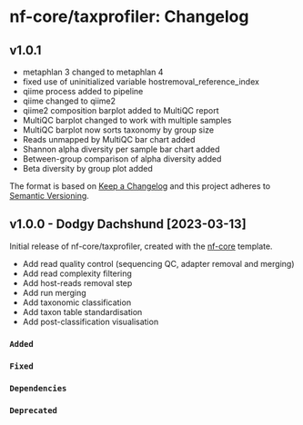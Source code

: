 # nf-core/taxprofiler: Changelog

## v1.0.1 

- metaphlan 3 changed to metaphlan 4
- fixed use of uninitialized variable hostremoval_reference_index
- qiime process added to pipeline
- qiime changed to qiime2
- qiime2 composition barplot added to MultiQC report
- MultiQC barplot changed to work with multiple samples
- MultiQC barplot now sorts taxonomy by group size
- Reads unmapped by MultiQC bar chart added
- Shannon alpha diversity per sample bar chart added
- Between-group comparison of alpha diversity added
- Beta diversity by group plot added


The format is based on [Keep a Changelog](https://keepachangelog.com/en/1.0.0/)
and this project adheres to [Semantic Versioning](https://semver.org/spec/v2.0.0.html).

## v1.0.0 - Dodgy Dachshund [2023-03-13]

Initial release of nf-core/taxprofiler, created with the [nf-core](https://nf-co.re/) template.

- Add read quality control (sequencing QC, adapter removal and merging)
- Add read complexity filtering
- Add host-reads removal step
- Add run merging
- Add taxonomic classification
- Add taxon table standardisation
- Add post-classification visualisation

### `Added`

### `Fixed`

### `Dependencies`

### `Deprecated`
